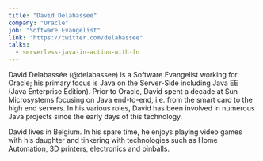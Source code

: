 ```yaml
---
title: "David Delabassee"
company: "Oracle"
job: "Software Evangelist"
link: "https://twitter.com/delabassee"
talks:
  - serverless-java-in-action-with-fn
---
```


David Delabassée (@delabassee) is a Software Evangelist working for Oracle; his primary focus is Java on the Server-Side including Java EE (Java Enterprise Edition). Prior to Oracle, David spent a decade at Sun Microsystems focusing on Java end-to-end, i.e. from the smart card to the high end servers. In his various roles, David has been involved in numerous Java projects since the early days of this technology.

David lives in Belgium. In his spare time, he enjoys playing video games with his daughter and tinkering with technologies such as Home Automation, 3D printers, electronics and pinballs.
